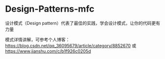 # Design-Patterns-mfc
设计模式（Design pattern）代表了最佳的实践，学会设计模式，让你的代码更有力量

模式详情讲解，可参考个人博客：https://blog.csdn.net/qq_36095679/article/category/8852670
或 https://www.jianshu.com/c/b1f926c0205d
